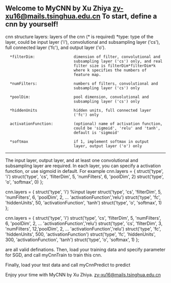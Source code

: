 Welcome to MyCNN by Xu Zhiya
zy-xu16@mails.tsinghua.edu.cn
To start, define a cnn by yourself!
--------------------------------------------------------------------
cnn structure
  layers: layers of the cnn (* is required)
      *type:                      type of the layer, could be input layer ('i'), convolutional 
                                  and subsampling layer ('cs'), full connected layer ('fc'), 
                                  and output layer ('o').

      *filterDim:                 dimension of filter, convolutional and
                                  subsampling layer ('cs') only, and real
                                  filter size is filterDim*filterDim*k
                                  where k specifies the numbers of
                                  feature map.

      *numFilters:                numbers of filters, convolutional and
                                  subsampling layer ('cs') only

      *poolDim:                   pool dimension, convolutional and
                                  subsampling layer ('cs') only

      *hiddenUnits                hidden units, full connected layer 
                                  ('fc') only

      activationFunction:         (optional) name of activation function, 
                                  could be 'sigmoid', 'relu' and 'tanh', 
                                  default is 'sigmoid'

      *softmax                    if 1, implement softmax in output
                                  layer, output layer ('o') only
--------------------------------------------------------------------
The input layer, output layer, and at least one convolutional and 
subsampling layer are required. In each layer, you can specify a
activation function, or use sigmoid in default.
For example
cnn.layers = {
    struct('type', 'i')
    struct('type', 'cs', 'filterDim', 5, 'numFilters', 6, 'poolDim', 2)
    struct('type', 'o', 'softmax', 0)
};

cnn.layers = {
    struct('type', 'i') %input layer
    struct('type', 'cs', 'filterDim', 5, 'numFilters', 6, 'poolDim', 2, ...
        'activationFunction','relu')
    struct('type', 'fc', 'hiddenUnits', 50, 'activationFunction', 'tanh')
    struct('type', 'o', 'softmax', 1)
};

cnn.layers = {
    struct('type', 'i')
    struct('type', 'cs', 'filterDim', 5, 'numFilters', 6, 'poolDim', 2, ...
        'activationFunction','relu')
    struct('type', 'cs', 'filterDim', 3, 'numFilters', 12,'poolDim', 2, ...
        'activationFunction','relu')
    struct('type', 'fc', 'hiddenUnits', 500, 'activationFunction')
    struct('type', 'fc', 'hiddenUnits', 300, 'activationFunction', 'tanh')
    struct('type', 'o', 'softmax', 1)
};

are all valid definations.
Then, load your training data and specify parameter for SGD, and call
myCnnTrain to train this cnn.

Finally, load your test data and call myCnnPredict to predict

Enjoy your time with MyCNN by Xu Zhiya.
zy-xu16@mails.tsinghua.edu.cn
